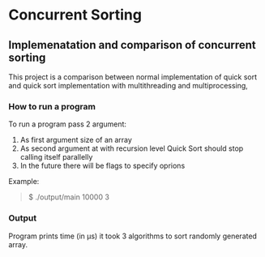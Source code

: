 # Concurrent Sorting
## Implemenatation and comparison of concurrent sorting
This project is a comparison between normal implementation of quick sort and quick sort implementation with multithreading and multiprocessing,

### How to run a program
To run a program pass 2 argument:
1. As first argument size of an array
2. As second argument at with recursion level Quick Sort should stop calling itself parallelly
3. In the future there will be flags to specify oprions

Example:
> $ ./output/main 10000 3

### Output
Program prints time (in µs) it took 3 algorithms to sort randomly generated array.
